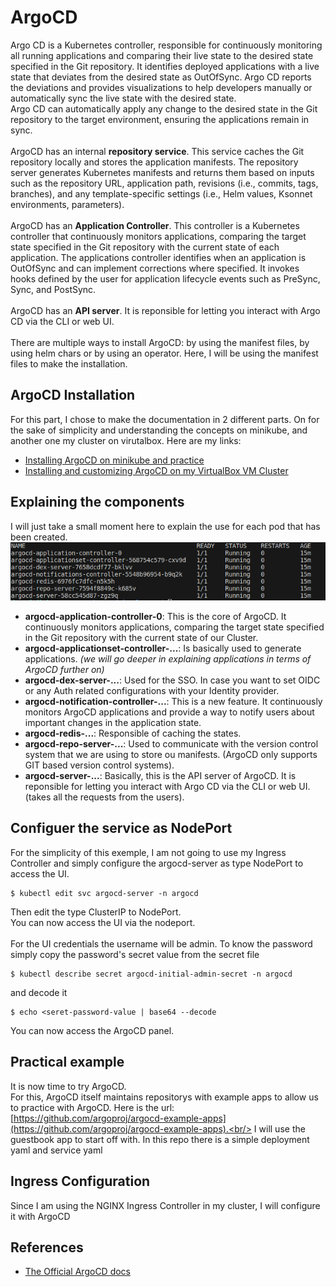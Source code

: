 # ArgoCD

Argo CD is a Kubernetes controller, responsible for continuously monitoring all running applications and comparing their live state to the desired state specified in the Git repository. It identifies deployed applications with a live state that deviates from the desired state as OutOfSync. Argo CD reports the deviations and provides visualizations to help developers manually or automatically sync the live state with the desired state. <br/>
Argo CD can automatically apply any change to the desired state in the Git repository to the target environment, ensuring the applications remain in sync.<br/><br/>
ArgoCD has an internal **repository service**. This service caches the Git repository locally and stores the application manifests. The repository server generates Kubernetes manifests and returns them based on inputs such as the repository URL, application path, revisions (i.e., commits, tags, branches), and any template-specific settings (i.e., Helm values, Ksonnet environments, parameters).<br/><br/>
ArgoCD has an **Application Controller**. This controller is a Kubernetes controller that continuously monitors applications, comparing the target state specified in the Git repository with the current state of each application. The applications controller identifies when an application is OutOfSync and can implement corrections where specified. It invokes hooks defined by the user for application lifecycle events such as PreSync, Sync, and PostSync.<br/><br/>
ArgoCD has an **API server**. It is reponsible for letting you interact with Argo CD via the CLI or web UI.<br/><br/>
There are multiple ways to install ArgoCD: by using the manifest files, by using helm chars or by using an operator. Here, I will be using the manifest files to make the installation. 

## ArgoCD Installation 
For this part, I chose to make the documentation in 2 different parts. On for the sake of simplicity and understanding the concepts on minikube, and another one my cluster on virutalbox. Here are my links:
* [Installing ArgoCD on minikube and practice](https://github.com/hereishd/K8S_Tools/tree/main/ArgoCD/with_minikube) 
* [Installing and customizing ArgoCD on my VirtualBox VM Cluster](https://github.com/hereishd/K8S_Tools/tree/main/ArgoCD/with_virtualbox)

## Explaining the components
I will just take a small moment here to explain the use for each pod that has been created.
![ArgoCD_Pods](img/argo_components.png)<br/>

* **argocd-application-controller-0**: This is the core of ArgoCD. It continuously monitors applications, comparing the target state specified in the Git repository with the current state of our Cluster.
* **argocd-applicationset-controller-...**: Is basically used to generate applications. *(we will go deeper in explaining applications in terms of ArgoCD further on)*
* **argocd-dex-server-...**: Used for the SSO. In case you want to set OIDC or any Auth related configurations with your Identity provider.
* **argocd-notification-controller-...**: This is a new feature. It continuously monitors ArgoCD applications and provide a way to notify users about important changes in the application state.
* **argocd-redis-...**: Responsible of caching the states.
* **argocd-repo-server-...**: Used to communicate with the version control system that we are using to store ou manifests. (ArgoCD only supports GIT based version control systems).
* **argocd-server-...**: Basically, this is the API server of ArgoCD. It is reponsible for letting you interact with Argo CD via the CLI or web UI. (takes all the requests from the users).

## Configuer the service as NodePort
For the simplicity of this exemple, I am not going to use my Ingress Controller and simply configure the argocd-server as type NodePort to access the UI. 
```
$ kubectl edit svc argocd-server -n argocd
```
Then edit the type ClusterIP to NodePort.<br/>
You can now access the UI via the nodeport.<br/><br/>
For the UI credentials the username will be admin. To know the password simply copy the password's secret value from the secret file
```
$ kubectl describe secret argocd-initial-admin-secret -n argocd
```
and decode it
```
$ echo <seret-password-value | base64 --decode
```
You can now access the ArgoCD panel.

## Practical example
It is now time to try ArgoCD.<br/>
For this, ArgoCD itself maintains repositorys with example apps to allow us to practice with ArgoCD. Here is the url: [https://github.com/argoproj/argocd-example-apps](https://github.com/argoproj/argocd-example-apps).<br/>
I will use the guestbook app to start off with. In this repo there is a simple deployment yaml and service yaml
## Ingress Configuration
Since I am using the NGINX Ingress Controller in my cluster, I will configure it with ArgoCD
## References
* [The Official ArgoCD docs](https://argo-cd.readthedocs.io/en/stable/)